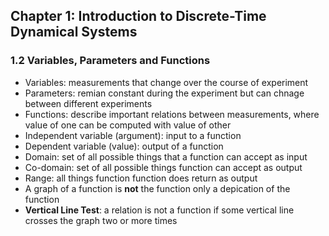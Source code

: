## Chapter 1: Introduction to Discrete-Time Dynamical Systems
### 1.2 Variables, Parameters and Functions
- Variables: measurements that change over the course of experiment
- Parameters: remian constant during the experiment but can chnage between different experiments
- Functions: describe important relations between measurements, where value of one can be computed with value of other
- Independent variable (argument): input to a function 
- Dependent variable (value): output of a function 
- Domain: set of all possible things that a function can accept as input
- Co-domain: set of all possible things function can accept as output
- Range: all things function function does return as output
- A graph of a function is __not__ the function only a depication of the function
- __Vertical Line Test__: a relation is not a function if some vertical line crosses the graph two or more times
